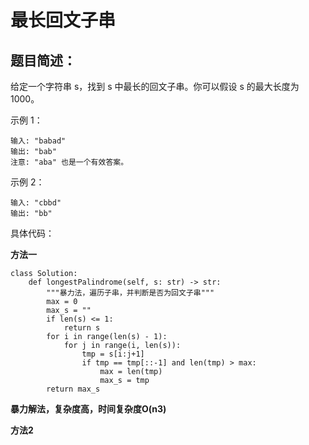 # 最长回文子串
## 题目简述：
给定一个字符串 s，找到 s 中最长的回文子串。你可以假设 s 的最大长度为 1000。

示例 1：

	输入: "babad"
	输出: "bab"
	注意: "aba" 也是一个有效答案。

示例 2：
	
	输入: "cbbd"
	输出: "bb"


具体代码：

**方法一**
	
	class Solution:
	    def longestPalindrome(self, s: str) -> str:
	        """暴力法，遍历子串，并判断是否为回文子串"""
	        max = 0
	        max_s = ""
	        if len(s) <= 1:
	            return s
	        for i in range(len(s) - 1):
	            for j in range(i, len(s)):
	                tmp = s[i:j+1]
	                if tmp == tmp[::-1] and len(tmp) > max:
	                    max = len(tmp)
	                    max_s = tmp
	        return max_s

**暴力解法，复杂度高，时间复杂度O(n3)**

**方法2**

